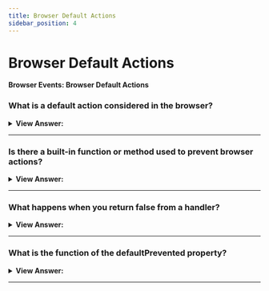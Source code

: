 ```yaml
---
title: Browser Default Actions
sidebar_position: 4
---
```


# Browser Default Actions

**Browser Events: Browser Default Actions**

<head>
  <title>Browser Default Actions - JavaScript Interview Questions & Answers</title>
  <meta charSet="utf-8" />
</head>

### What is a default action considered in the browser?

<details>
  <summary><strong>View Answer:</strong></summary>
  <div>
  <div><strong>Interview Response:</strong> There are several different types of default actions in the browser. For instance, a click on a link initiates a navigation to the specified URL. Another default action is the highlighting of text when pressing a mouse button as we glide over the text. As developers we have control over many of these actions.
    </div>
  </div>
</details>

---

### Is there a built-in function or method used to prevent browser actions?

<details>
  <summary><strong>View Answer:</strong></summary>
  <div>
  <div><strong>Interview Response:</strong> Yes, we can use the preventDefault method to prevent specific browser actions.
    </div><br />
  <div><strong className="codeExample">Code Example:</strong><br /><br />

  <div></div>

```html
<a href="/" onclick="return false">Click here</a>
<!-- or -->
<a href="/" onclick="event.preventDefault()">here</a>
```

  </div>
  </div>
</details>

---

### What happens when you return false from a handler?

<details>
  <summary><strong>View Answer:</strong></summary>
  <div>
  <div><strong>Interview Response:</strong> The value returned by an event handler is usually ignored. The only exception is returning false from a handler assigned using on&#8249;event&#8249;. In all other cases, return value is ignored. There is no sense in returning true.
    </div>
  </div>
</details>

---

### What is the function of the defaultPrevented property?

<details>
  <summary><strong>View Answer:</strong></summary>
  <div>
  <div><strong>Interview Response:</strong> The defaultPrevented read-only property of the Event interface returns a Boolean indicating whether the call to Event.preventDefault() canceled the event. The property event.defaultPrevented is true if the default action was prevented, and false otherwise.
    </div><br />
  <div><strong className="codeExample">Code Example:</strong><br /><br />

  <div></div>

```html
<p>Right-click for the document menu</p>
<button id="elem">Right-click for the button menu</button>

<script>
  elem.oncontextmenu = function (event) {
    event.preventDefault();
    alert('Button context menu');
  };

  document.oncontextmenu = function (event) {
    if (event.defaultPrevented) return;

    event.preventDefault();
    alert('Document context menu');
  };
</script>
```

  </div>
  </div>
</details>

---
